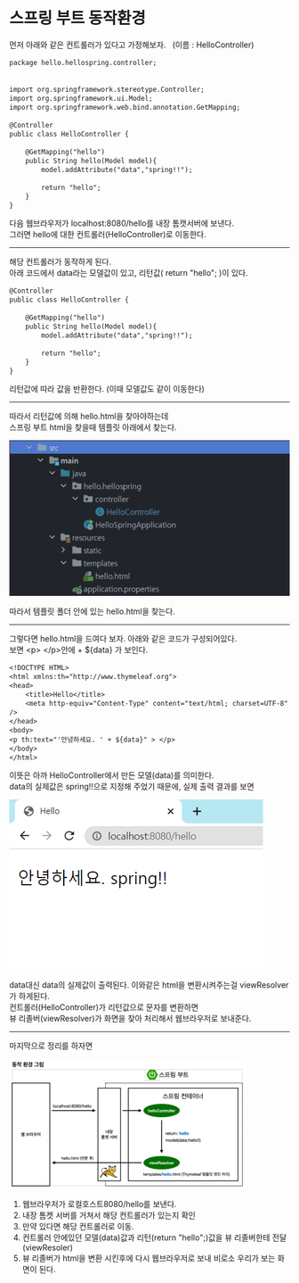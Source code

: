 # 스프링 부트 동작환경
먼저 아래와 같은 컨트롤러가 있다고 가정해보자. &nbsp; (이름 : HelloController)
```
package hello.hellospring.controller;


import org.springframework.stereotype.Controller;
import org.springframework.ui.Model;
import org.springframework.web.bind.annotation.GetMapping;

@Controller
public class HelloController {

    @GetMapping("hello")
    public String hello(Model model){
        model.addAttribute("data","spring!!");
        
        return "hello";
    }
}
```

다음 웹브라우저가 localhost:8080/hello를 내장 톰캣서버에 보낸다.<br>그러면 hello에 대한 컨트롤러(HelloController)로 이동한다.

---

해당 컨트롤러가 동작하게 된다.<br>아래 코드에서 data라는 모델값이 있고, 리턴값( return "hello"; )이 있다.
```
@Controller
public class HelloController {

    @GetMapping("hello")
    public String hello(Model model){
        model.addAttribute("data","spring!!");
        
        return "hello";
    }
}
```
리턴값에 따라 값을 반환한다. (이때 모델값도 같이 이동한다)

---

따라서 리턴값에 의해 hello.html을 찾아야하는데<br>스프링 부트 html을 찾을때
템플릿 아래에서 찾는다.

![템플릿](%ED%85%9C%ED%94%8C%EB%A6%BF.png)

따라서 템플릿 폴더 안에 있는 hello.html을 찾는다.

---

그렇다면 hello.html을 드여다 보자. 아래와 같은 코드가 구성되어있다.<br>보면 \<p> \</p>안에 + ${data} 가 보인다.
```
<!DOCTYPE HTML>
<html xmlns:th="http://www.thymeleaf.org">
<head>
    <title>Hello</title>
    <meta http-equiv="Content-Type" content="text/html; charset=UTF-8" />
</head>
<body>
<p th:text="'안녕하세요. ' + ${data}" > </p>
</body>
</html>
```
이뜻은 아까 HelloController에서 만든 모델(data)를 의미한다.<br>data의 실제값은 spring!!으로 지정해 주었기 때문에, 실제 출력 결과를 보면

![로컬 호스트](%EB%A1%9C%EC%BB%AC%20%ED%98%B8%EC%8A%A4%ED%8A%B8.png)


data대신 data의 실제값이 출력된다. 이와같은 html을 변환시켜주는걸 viewResolver가 하게된다.<br>
컨트롤러(HelloController)가 리턴값으로 문자를 변환하면<br>뷰 리졸버(viewResolver)가 화면을 찾아 처리해서 웹브라우저로 보내준다.

---

마지막으로 정리를 하자면

![예시사진 1](%EC%98%88%EC%8B%9C%EC%82%AC%EC%A7%84%20(1).png)

1. 웹브라우저가 로컬호스트8080/hello를 보낸다.<br>
2. 내장 톰켓 서버를 거쳐서 해당 컨트롤러가 있는지 확인<br>
3. 만약 있다면 해당 컨트롤러로 이동.<br>
4. 컨트롤러 안에있던 모델(data)값과 리턴(return "hello";)값을 뷰 리졸버한테 전달(viewResoler)<br>
5. 뷰 리졸버가 html을 변환 시킨후에 다시 웹브라우저로 보내 비로소 우리가 보는 화면이 된다.